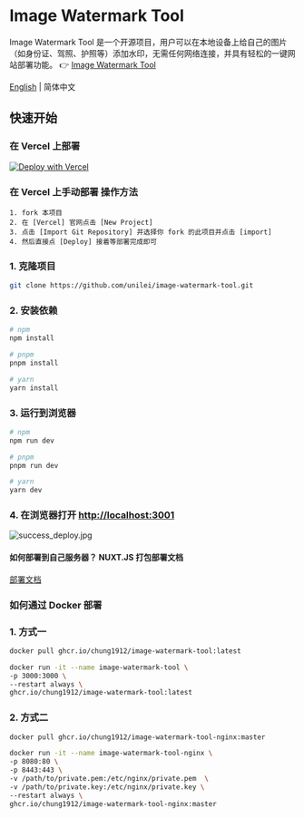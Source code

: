 # Image Watermark Tool
Image Watermark Tool 是一个开源项目，用户可以在本地设备上给自己的图片（如身份证、驾照、护照等）添加水印，无需任何网络连接，并具有轻松的一键网站部署功能。
👉 [Image Watermark Tool](https://watermark.aicompasspro.com)

[English](https://github.com/unilei/image-watermark-tool/blob/master/README.EN.md) | 简体中文

## 快速开始

### 在 Vercel 上部署
[![Deploy with Vercel](https://vercel.com/button)](https://vercel.com/new/clone?repository-url=https://github.com/unilei/image-watermark-tool.git&project-name=image-watermark-tool&repository-name=image-watermark-tool)

### 在 Vercel 上手动部署 操作方法

```
1. fork 本项目
2. 在 [Vercel] 官网点击 [New Project]
3. 点击 [Import Git Repository] 并选择你 fork 的此项目并点击 [import]
4. 然后直接点 [Deploy] 接着等部署完成即可
```

### 1. 克隆项目

```bash
git clone https://github.com/unilei/image-watermark-tool.git
```

### 2. 安装依赖
```bash
# npm
npm install

# pnpm
pnpm install

# yarn
yarn install
```
### 3. 运行到浏览器

```bash
# npm
npm run dev

# pnpm
pnpm run dev

# yarn
yarn dev
```

### 4. 在浏览器打开 [http://localhost:3001](http://localhost:3001)
![success_deploy.jpg](https://www.aicompasspro.com/api/imghosting/file/fddc13c78a10d7f841ac1.png)

#### 如何部署到自己服务器？ NUXT.JS 打包部署文档
[部署文档](https://nuxt.com/docs/getting-started/deployment)

### 如何通过 Docker 部署

### 1. 方式一
```bash
docker pull ghcr.io/chung1912/image-watermark-tool:latest
```

```bash
docker run -it --name image-watermark-tool \
-p 3000:3000 \
--restart always \
ghcr.io/chung1912/image-watermark-tool:latest
```

### 2. 方式二
```bash
docker pull ghcr.io/chung1912/image-watermark-tool-nginx:master
```

```bash
docker run -it --name image-watermark-tool-nginx \
-p 8080:80 \
-p 8443:443 \
-v /path/to/private.pem:/etc/nginx/private.pem  \
-v /path/to/private.key:/etc/nginx/private.key \
--restart always \
ghcr.io/chung1912/image-watermark-tool-nginx:master
```
